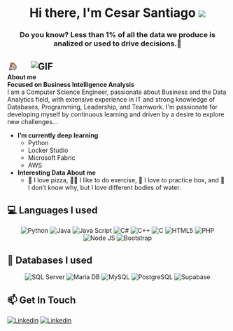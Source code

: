 <div class="header" align="center">
<h1>
  Hi there, I'm Cesar Santiago
  <img src="https://media.giphy.com/media/hvRJCLFzcasrR4ia7z/giphy.gif" width="28">
</h1>
</div>
<h3 align="center"><strong>Do you know?</strong> Less than 1% of all the data we produce is analized or used to drive decisions.🤯</h3>

## <img align="right" alt="GIF" src="https://github.com/abhisheknaiidu/abhisheknaiidu/blob/master/code.gif?raw=true" width="450" />

<img src="pizza.gif" width="25px">**About me**<br>
**Focused on Business Intelligence Analysis**<br>
I am a Computer Science Engineer, passionate about Business and the Data Analytics field, with extensive experience in IT and strong knowledge of Databases, Programming, Leadership, and Teamwork. I'm passionate for developing myself by continuous learning and driven by a desire to explore new challenges...
- **I’m currently deep learning**
  - Python
  - Locker Studio
  - Microsoft Fabric
  - AWS
- **Interesting Data About me**
  - 🍕 I love pizza, 💪🏽 I like to do exercise, 🥊 I love to practice box, and 🌊 I don’t know why, but I love different bodies of water.

## 💻 Languages I used 

<div class="Languages" align="Center">
  <img  alt="Python" src="https://img.shields.io/badge/python-3670A0?style=for-the-badge&logo=python&logoColor=ffdd54"/>
  <img  alt="Java" src="https://img.shields.io/badge/java-%23ED8B00.svg?style=for-the-badge&logo=openjdk&logoColor=white"/>
  <img  alt="Java Script" src="https://img.shields.io/badge/javascript-%23323330.svg?style=for-the-badge&logo=javascript&logoColor=%23F7DF1E"/>
  <img  alt="C#" src="https://img.shields.io/badge/c%23-%23239120.svg?style=for-the-badge&logo=csharp&logoColor=white"/>
  <img  alt="C++" src="https://img.shields.io/badge/c++-%2300599C.svg?style=for-the-badge&logo=c%2B%2B&logoColor=white"/>
  <img  alt="C" src="https://img.shields.io/badge/c-%2300599C.svg?style=for-the-badge&logo=c&logoColor=white"/>
  <img  alt="HTML5" src="https://img.shields.io/badge/html5-%23E34F26.svg?style=for-the-badge&logo=html5&logoColor=white"/>
  <img  alt="PHP" src="https://img.shields.io/badge/php-%23777BB4.svg?style=for-the-badge&logo=php&logoColor=white"/>
  <img  alt="Node JS" src="https://img.shields.io/badge/node.js-6DA55F?style=for-the-badge&logo=node.js&logoColor=white"/>
  <img  alt="Bootstrap" src="https://img.shields.io/badge/bootstrap-%238511FA.svg?style=for-the-badge&logo=bootstrap&logoColor=white"/>
</div>

## 💾 Databases I used 
<div class="Databases" align="Center">
  <img  alt="SQL Server" src="https://img.shields.io/badge/Microsoft%20SQL%20Server-CC2927?style=for-the-badge&logo=microsoft%20sql%20server&logoColor=white"/>
  <img  alt="Maria DB" src="https://img.shields.io/badge/MariaDB-003545?style=for-the-badge&logo=mariadb&logoColor=white"/>
  <img  alt="MySQL" src="https://img.shields.io/badge/mysql-4479A1.svg?style=for-the-badge&logo=mysql&logoColor=white"/>
  <img  alt="PostgreSQL" src="https://img.shields.io/badge/postgres-%23316192.svg?style=for-the-badge&logo=postgresql&logoColor=white"/>
  <img  alt="Supabase" src="https://img.shields.io/badge/Supabase-3ECF8E?style=for-the-badge&logo=supabase&logoColor=white"/>  
</div>

## 📫 Get In Touch
<div class="Contact">
  <a href="https://www.linkedin.com/in/cesar-santiago-data-analyst/"> <img  alt="Linkedin" src="https://img.shields.io/badge/linkedin-%230077B5.svg?style=for-the-badge&logo=linkedin&logoColor=white"></a></img></a>
<a href="mailto:santiagogarciacesar19@hotmail.com"> <img  alt="Linkedin" src="https://img.shields.io/badge/Microsoft_Outlook-0078D4?style=for-the-badge&logo=microsoft-outlook&logoColor=white"></a></img></a>
</div>

